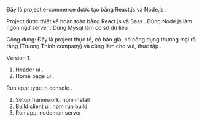 Đây là project e-commerce được tạo bằng React.js và Node.js .

Project được thiết kế hoàn toàn bằng React.js và Sass .
Dùng Node.js làm ngôn ngữ server .
Dùng Mysql làm cơ sở dữ liêu .

Công dụng: Đây là project thực tế, có báo giá, có công dụng thương mại rõ ràng (Truong Thinh company) và cũng làm cho vui, thực tập .

Version 1:
  1. Header ui .
  2. Home page ui .

Run app: type in console .
  1. Setup framework: npm install 
  2. Build client ui: npm run build 
  3. Run app: nodemon server